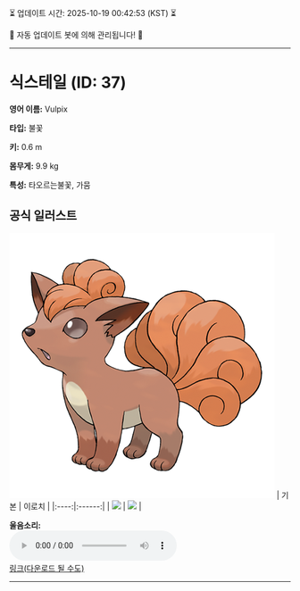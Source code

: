 
⏳ 업데이트 시간: 2025-10-19 00:42:53 (KST) ⏳

🤖 자동 업데이트 봇에 의해 관리됩니다! 🤖

---

# 식스테일 (ID: 37)
**영어 이름:** Vulpix

**타입:** 불꽃

**키:** 0.6 m

**몸무게:** 9.9 kg

**특성:** 타오르는불꽃, 가뭄

## 공식 일러스트
![](https://raw.githubusercontent.com/PokeAPI/sprites/master/sprites/pokemon/other/official-artwork/37.png)
| 기본 | 이로치 |
|:----:|:------:|
| <img src="http://play.pokemonshowdown.com/sprites/ani/vulpix.gif" width="200"> | <img src="http://play.pokemonshowdown.com/sprites/ani-shiny/vulpix.gif" width="200"> |

**울음소리:**<br><audio controls src="https://raw.githubusercontent.com/PokeAPI/cries/main/cries/pokemon/latest/37.ogg"></audio><br> [링크(다운로드 될 수도)](https://raw.githubusercontent.com/PokeAPI/cries/main/cries/pokemon/latest/37.ogg)


---
